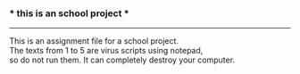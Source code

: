 ### * this is an school project *
---
This is an assignment file for a school project. <br>
The texts from 1 to 5 are virus scripts using notepad, <br> so do not run them. It can completely destroy your computer.
